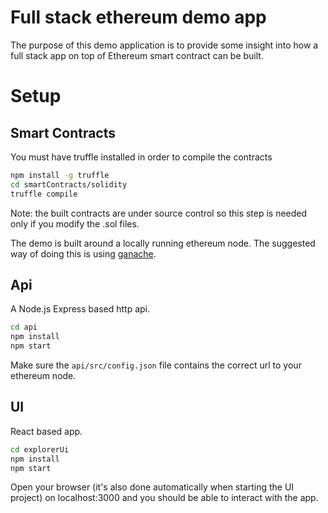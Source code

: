 # Full stack ethereum demo app
The purpose of this demo application is to provide some insight into how a full stack app
on top of Ethereum smart contract can be built.

# Setup
## Smart Contracts
You must have truffle installed in order to compile the contracts
```bash
npm install -g truffle
cd smartContracts/solidity
truffle compile
```

Note: the built contracts are under source control so this step is needed only if you modify the .sol files.

The demo is built around a locally running ethereum node.
The suggested way of doing this is using [ganache](http://truffleframework.com/ganache/).

## Api
A Node.js Express based http api.

```bash
cd api
npm install
npm start
```

Make sure the `api/src/config.json` file contains the correct url to your ethereum node.

## UI
React based app.

```bash
cd explorerUi
npm install
npm start
```

Open your browser (it's also done automatically when starting the UI project) on localhost:3000 and you should be able to interact with the app.